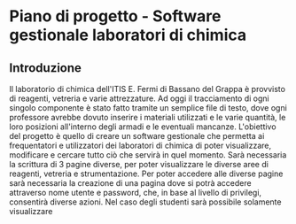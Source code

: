 # Piano di progetto - Software gestionale laboratori di chimica

## Introduzione

Il laboratorio di chimica dell'ITIS E. Fermi di Bassano del Grappa è provvisto di reagenti, vetreria e varie attrezzature.
Ad oggi il tracciamento di ogni singolo componente è stato fatto tramite un semplice file di testo, dove ogni professore avrebbe dovuto inserire i materiali utilizzati e le varie quantità, le loro posizioni all'interno degli armadi e le eventuali mancanze.
L'obiettivo del progetto è quello di creare un software gestionale che permetta ai frequentatori e utilizzatori dei laboratori di chimica di poter visualizzare, modificare e cercare tutto ciò che servirà in quel momento.
Sarà necessaria la scrittura di 3 pagine diverse, per poter visualizzare le diverse aree di reagenti, vetreria e strumentazione.
Per poter accedere alle diverse pagine sarà necessaria la creazione di una pagina dove si potrà accedere attraverso nome utente e password, che, in base al livello di privilegi, consentirà diverse azioni. Nel caso degli studenti sarà possibile solamente visualizzare 
<!--stackedit_data:
eyJoaXN0b3J5IjpbLTExNzMxODUyOV19
-->